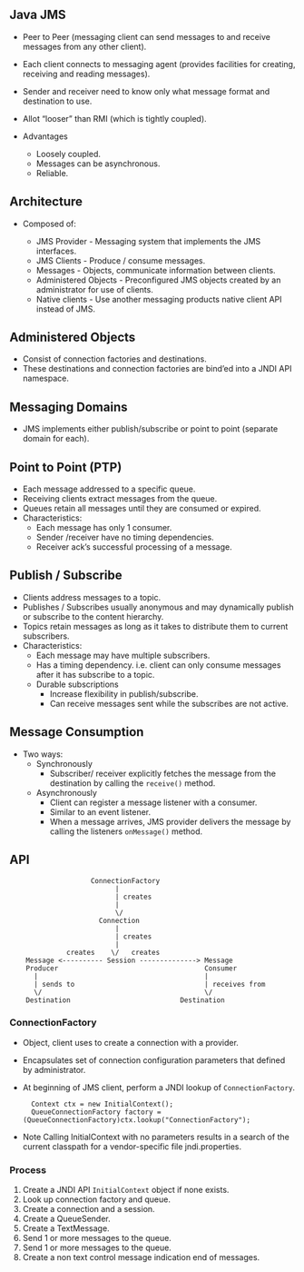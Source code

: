 <!--
Categories:
  - java
  - jms
Tags:
  - java
  - jms
-->

## Java JMS

- Peer to Peer (messaging client can send messages to and receive messages from any other client).
- Each client connects to messaging agent (provides facilities for creating, receiving and reading messages).
- Sender and receiver need to know only what message format and destination to use.
- Allot “looser” than RMI (which is tightly coupled).

- Advantages
  - Loosely coupled.
  - Messages can be asynchronous.
  - Reliable.

## Architecture

- Composed of:

  - JMS Provider - Messaging system that implements the JMS interfaces.
  - JMS Clients - Produce / consume messages.
  - Messages - Objects, communicate information between clients.
  - Administered Objects - Preconfigured JMS objects created by an administrator for use of clients.
  - Native clients - Use another messaging products native client API instead of JMS.

## Administered Objects

- Consist of connection factories and destinations.
- These destinations and connection factories are bind’ed into a JNDI API namespace.

## Messaging Domains

- JMS implements either publish/subscribe or point to point (separate domain for each).

## Point to Point (PTP)

- Each message addressed to a specific queue.
- Receiving clients extract messages from the queue.
- Queues retain all messages until they are consumed or expired.
- Characteristics:
  - Each message has only 1 consumer.
  - Sender /receiver have no timing dependencies.
  - Receiver ack’s successful processing of a message.

## Publish / Subscribe

- Clients address messages to a topic.
- Publishes / Subscribes usually anonymous and may dynamically publish or subscribe to the content hierarchy.
- Topics retain messages as long as it takes to distribute them to current subscribers.
- Characteristics:
  - Each message may have multiple subscribers.
  - Has a timing dependency. i.e. client can only consume messages after it has subscribe to a topic.
  - Durable subscriptions
    - Increase flexibility in publish/subscribe.
    - Can receive messages sent while the subscribes are not active.

## Message Consumption

- Two ways:
  - Synchronously
    - Subscriber/ receiver explicitly fetches the message from the destination by calling the `receive()` method.
  - Asynchronously
    - Client can register a message listener with a consumer.
    - Similar to an event listener.
    - When a message arrives, JMS provider delivers the message by calling the listeners `onMessage()` method.

## API

                        ConnectionFactory
                              |
                              | creates
                              |
                              \/
                          Connection
                              |
                              | creates
                              |
                  creates    \/   creates
        Message <---------- Session --------------> Message
        Producer                                    Consumer
          |                                         |
          | sends to                                | receives from
          \/                                        \/
        Destination                           Destination

### ConnectionFactory

 - Object, client uses to create a connection with a provider.
- Encapsulates set of connection configuration parameters that defined by administrator.
- At beginning of JMS client, perform a JNDI lookup of `ConnectionFactory`.

        Context ctx = new InitialContext();
        QueueConnectionFactory factory = (QueueConnectionFactory)ctx.lookup("ConnectionFactory");

- Note Calling InitialContext with no parameters results in a search of the current classpath for a vendor-specific file jndi.properties.

### Process

1. Create a JNDI API `InitialContext` object if none exists.
2. Look up connection factory and queue.
3. Create a connection and a session.
4. Create a QueueSender.
5. Create a TextMessage.
6. Send 1 or more messages to the queue.
6. Send 1 or more messages to the queue.
7. Create a non text control message indication end of messages.